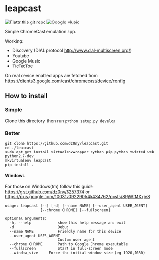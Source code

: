 # leapcast
[![Flattr this git repo](http://api.flattr.com/button/flattr-badge-large.png)](https://flattr.com/submit/auto?user_id=dz0ny&url=https://github.com/dz0ny/leapcast&title=Leapcast&language=&tags=github&category=software) 
![Google Music](http://screencloud.net//img/screenshots/3c17671ad386247d7dbd2f7395c4df77.png "Google Music")

Simple ChromeCast emulation app.

Working:

 - Discovery (DIAL protocol http://www.dial-multiscreen.org/)
 - Youtube
 - Google Music
 - TicTacToe

On real device enabled apps are fetched from https://clients3.google.com/cast/chromecast/device/config


## How to install

### Simple

Clone this directory, then run ```python setup.py develop```

### Better

```
git clone https://github.com/dz0ny/leapcast.git
cd ./leapcast
sudo apt-get install virtualenvwrapper python-pip python-twisted-web python2.7-dev
mkvirtualenv leapcast
pip install .
```

#### Windows

For those on Windows(tm) follow this guide https://gist.github.com/dz0ny/6257374 or https://plus.google.com/100317092290545434762/posts/8RjWfMXxje8

```
usage: leapcast [-h] [-d] [--name NAME] [--user_agent USER_AGENT]
                [--chrome CHROME] [--fullscreen]

optional arguments:
  -h, --help            show this help message and exit
  -d                    Debug
  --name NAME           Friendly name for this device
  --user_agent USER_AGENT
                        Custom user agent
  --chrome CHROME       Path to Google Chrome executable
  --fullscreen          Start in full-screen mode
  --window_size		Force the initial window size (eg 1920,1080)

```
